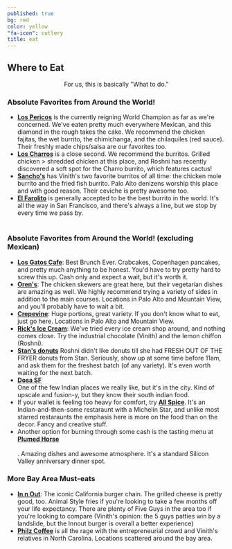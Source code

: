 ```yaml
---
published: true
bg: red
color: yellow
"fa-icon": cutlery
title: eat
---
```


























## Where to Eat
<center>For us, this is basically "What to do."</center>

### Absolute Favorites from Around the World!
- **[Los Pericos](http://www.yelp.com/biz/taqueria-los-pericos-campbell)** is the currently reigning World Champion as far as we're concerned.  We've eaten pretty much everywhere Mexican, and this diamond in the rough takes the cake.  We recommend the chicken fajitas, the wet burrito, the chimichanga, and the chilaquiles (red sauce). Their freshly made chips/salsa are our favorites too.<br>
- **[Los Charros](http://www.yelp.com/biz/taqueria-los-charros-mountain-view)** is a close second.  We recommend the burritos. Grilled chicken > shredded chicken at this place, and Roshni has recently discovered a soft spot for the Charro burrito, which features cactus! <br>
- **[Sancho's](http://sanchostaqueria.com/)** has Vinith's two favorite burritos of all time:  the chicken mole burrito and the fried fish burrito. Palo Alto denizens worship this place and with good reason. Their ceviche is pretty awesome too.<br>
- **[El Farolito](http://www.yelp.com/biz/el-farolito-san-francisco-2)** is generally accepted to be the best burrito in the world.  It's all the way in San Francisco, and there's always a line, but we stop by every time we pass by.<br><br>

### Absolute Favorites from Around the World! (excluding Mexican)
- **[Los Gatos Cafe](http://www.losgatoscafe.com/downtown.html)**:  Best Brunch Ever. Crabcakes, Copenhagen pancakes, and pretty much anything to be honest. You'd have to try pretty hard to screw this up. Cash only and expect a wait, but it's worth it.<br>
- **[Oren's](http://orenshummus.com/)**:  The chicken skewers are great here, but their vegetarian dishes are amazing as well.  We highly recommend trying a variety of sides in addition to the main courses. Locations in Palo Alto and Mountain View, and you'll probably have to wait a bit. <br>
- **[Crepevine](http://www.crepevine.com/)**:  Huge portions, great variety. If you don't know what to eat, just go here.  Locations in Palo Alto and Mountain View.<br>
- **[Rick's Ice Cream](http://www.ricksicecream.com/)**:  We've tried every ice cream shop around, and nothing comes close. Try the industrial chocolate (Vinith) and the lemon chiffon (Roshni). <br>
- **[Stan's donuts](http://www.yelp.com/biz/stans-donut-shop-santa-clara)** Roshni didn't like donuts till she had FRESH OUT OF THE FRYER donuts from Stan. Seriously, show up at some time before 11am, and ask them for the freshest batch (of any variety). It's even worth waiting for the next batch.
- **[Dosa SF](http://dosasf.com/)**<br> One of the few Indian places we really like, but it's in the city. Kind of upscale and fusion-y, but they know their south indian food.
- If your wallet is feeling too heavy for comfort, try **[All Spice](http://www.allspicerestaurant.com/)**. It's an Indian-and-then-some restaraunt with a Michelin Star, and unlike most starred restaraunts the emphasis here is more on the food than on the decor. Fancy and creative stuff. 
- Another option for burning through some cash is the tasting menu at **[Plumed Horse](http://www.plumedhorse.com/)**<br><br>. Amazing dishes and awesome atmosphere. It's a standard Silicon Valley anniversary dinner spot.

### More Bay Area Must-eats
- **[In n Out](http://www.in-n-out.com/)**:  The iconic California burger chain.  The grilled cheese is pretty good, too. Animal Style fries if you're looking to take a few months off your life expectancy. There are plenty of Five Guys in the area too if you're looking to compare (Vinith's opinion: the 5 guys patties win by a landslide, but the Innout burger is overall a better experience)<br>
- ****[Philz Coffee](http://www.philzcoffee.com/)**** is all the rage with the entrepreneurial crowd and Vinith's relatives in North Carolina.  Locations scattered around the bay area. <br>
